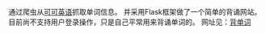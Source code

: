 通过爬虫从[可可英语](http://www.kekenet.com/)抓取单词信息。
并采用Flask框架做了一个简单的背诵网站。
目前尚不支持用户登录操作，只是自己平常用来背诵单词的。
网址见：[背单词](114.215.141.47)
